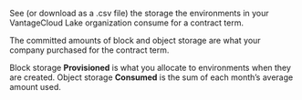 
See (or download as a .csv file) the storage the environments in your VantageCloud Lake organization consume for a contract term.

The committed amounts of block and object storage are what your company purchased for the contract term.

Block storage **Provisioned** is what you allocate to environments when they are created. Object storage **Consumed** is the sum of each month’s average amount used.


